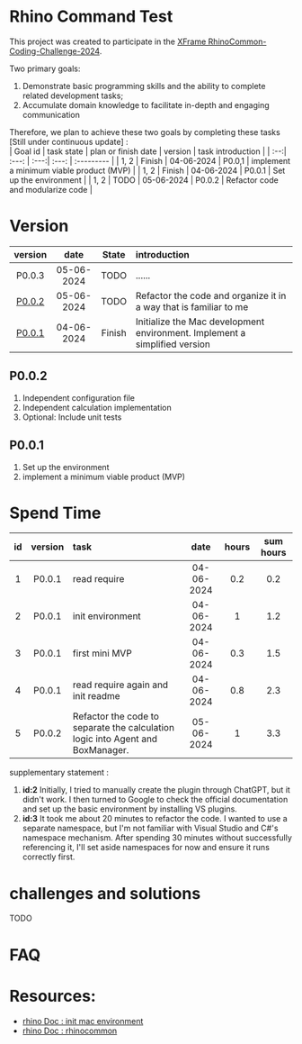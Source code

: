 ﻿
# Rhino Command Test

This project was created to participate in the [XFrame RhinoCommon-Coding-Challenge-2024](https://github.com/X-Frame/RhinoCommon-Coding-Challenge-2024).

Two primary goals:
1. Demonstrate basic programming skills and the ability to complete related development tasks;
2. Accumulate domain knowledge to facilitate in-depth and engaging communication  

Therefore, we plan to achieve these two goals by completing these tasks [Still under continuous update] :  
| Goal id | task state | plan or finish date | version | task introduction |
| :--:| :---: | :---:| :---: | :--------- |
| 1, 2 | Finish | 04-06-2024 | P0.0,1 | implement a minimum viable product (MVP) |
| 1, 2 | Finish | 04-06-2024 | P0.0.1 | Set up the environment  |
| 1, 2 | TODO   | 05-06-2024 | P0.0.2 | Refactor code and modularize code |


# Version  
| version | date | State | introduction |
| :--:| :---: | :---: | :----- |
| P0.0.3 | 05-06-2024 | TODO   | ...... |
| [P0.0.2](#p0-0-2) | 05-06-2024 | TODO   | Refactor the code and organize it in a way that is familiar to me |
| [P0.0.1](#p0-0-1) | 04-06-2024 | Finish | Initialize the Mac development environment. Implement a simplified version |

## P0.0.2
1. Independent configuration file
2. Independent calculation implementation
3. Optional: Include unit tests

## P0.0.1  
1. Set up the environment
2. implement a minimum viable product (MVP)


# Spend Time  
| id | version |task | date | hours | sum hours |
| :--:| :--: | :------ | :---:| :---: | :---: |
| 1 | P0.0.1 | read require | 04-06-2024 | 0.2 | 0.2 |
| 2 | P0.0.1 | init environment | 04-06-2024 | 1 | 1.2  |
| 3 | P0.0.1 | first mini MVP | 04-06-2024 | 0.3 | 1.5  |
| 4 | P0.0.1 | read require again and init readme   | 04-06-2024 | 0.8 | 2.3 |
| 5 | P0.0.2 | Refactor the code to separate the calculation logic into Agent and BoxManager. | 05-06-2024 | 1 | 3.3  |

supplementary statement :
1. **id:2** Initially, I tried to manually create the plugin through ChatGPT, but it didn't work. I then turned to Google to check the official documentation and set up the basic environment by installing VS plugins.
2. **id:3** It took me about 20 minutes to refactor the code. I wanted to use a separate namespace, but I'm not familiar with Visual Studio and C#'s namespace mechanism. After spending 30 minutes without successfully referencing it, I'll set aside namespaces for now and ensure it runs correctly first.

# challenges and solutions  
TODO

# FAQ  



# Resources:
* [rhino Doc  : init mac environment](https://developer.rhino3d.com/guides/rhinocommon/your-first-plugin-mac/)
* [rhino Doc : rhinocommon](https://developer.rhino3d.com/samples/#rhinocommon)
